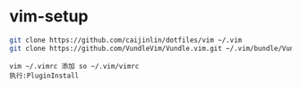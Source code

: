 # vim-setup

```bash
git clone https://github.com/caijinlin/dotfiles/vim ~/.vim
git clone https://github.com/VundleVim/Vundle.vim.git ~/.vim/bundle/Vundle.vim
```

```vimrc
vim ~/.vimrc 添加 so ~/.vim/vimrc
执行:PluginInstall
```


